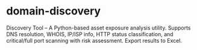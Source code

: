 # domain-discovery
Discovery Tool – A Python-based asset exposure analysis utility.  Supports DNS resolution, WHOIS, IP/ISP info, HTTP status classification, and  critical/full port scanning with risk assessment. Export results to Excel.
